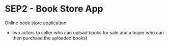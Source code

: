 # SEP2 - Book Store App
Online book store application 
- two actors (a seller who can upload books for sale and a buyer who can then purchase the uploaded books)
